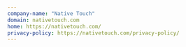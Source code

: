 ```yaml
---
company-name: "Native Touch"
domain: nativetouch.com
home: https://nativetouch.com/
privacy-policy: https://nativetouch.com/privacy-policy/
---
```




